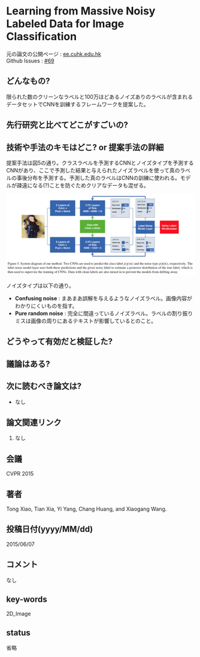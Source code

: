 # Learning from Massive Noisy Labeled Data for Image Classification

元の論文の公開ページ : [ee.cuhk.edu.hk](http://www.ee.cuhk.edu.hk/~xgwang/papers/xiaoXYHWcvpr15.pdf)  
Github Issues : [#69](https://github.com/Obarads/obarads.github.io/issues/69)

## どんなもの?
限られた数のクリーンなラベルと100万ほどあるノイズありのラベルが含まれるデータセットでCNNを訓練するフレームワークを提案した。

## 先行研究と比べてどこがすごいの?

## 技術や手法のキモはどこ? or 提案手法の詳細
提案手法は図5の通り。クラスラベルを予測するCNNとノイズタイプを予測するCNNがあり、ここで予測した結果と与えられたノイズラベルを使って真のラベルの事後分布を予測する。予測した真のラベルはCNNの訓練に使われる。モデルが疎遠になる(?)ことを防ぐためクリアなデータも混ぜる。

![fig5](img/LfMNLDfIC/fig5.png)

ノイズタイプは以下の通り。

- **Confusing noise** : まあまあ誤解を与えるようなノイズラベル。画像内容がわかりにくいものを指す。
- **Pure random noise** : 完全に間違っているノイズラベル。ラベルの割り振りミスは画像の周りにあるテキストが影響しているとのこと。

## どうやって有効だと検証した?

## 議論はある?

## 次に読むべき論文は?
- なし

## 論文関連リンク
1. なし

## 会議
CVPR 2015

## 著者
Tong Xiao, Tian Xia, Yi Yang, Chang Huang, and Xiaogang Wang.

## 投稿日付(yyyy/MM/dd)
2015/06/07

## コメント
なし

## key-words
2D_Image

## status
省略